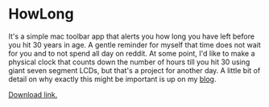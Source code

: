 HowLong
=======

It's a simple mac toolbar app that alerts you how long you have left before you hit 30 years in age. A gentle reminder for myself that time does not wait for you and to not spend all day on reddit. At some point, I'd like to make a physical clock that counts down the number of hours till you hit 30 using giant seven segment LCDs, but that's a project for another day. A little bit of detail on why exactly this might be important is up on my [blog](http://tejaswi-yerukalapudi.com/2012/09/10/a-countdown-timer-for-your-life/).

[Download link.](http://dl.dropbox.com/u/226724/HowLong.zip)
